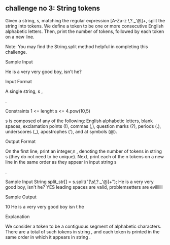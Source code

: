 ## challenge no 3: String tokens

Given a string, s, matching the regular expression [A-Za-z !,?._'@]+, split the string into tokens. We define a token to be one or more consecutive English alphabetic letters. Then, print the number of tokens, followed by each token on a new line.

Note: You may find the String.split method helpful in completing this challenge.

Sample Input

He is a very very good boy, isn't he?


Input Format

A single string, s ,

.

Constraints
1 <= lenght s <= 4.pow(10,5)

s is composed of any of the following: English alphabetic letters, blank spaces, exclamation points (!), commas (,), question marks (?), periods (.), underscores (_), apostrophes ('), and at symbols (@).

Output Format

On the first line, print an integer,n
, denoting the number of tokens in string s (they do not need to be unique). Next, print each of the n tokens on a new line in the same order as they appear in input string s

.

Sample Input
String split_str[] = s.split("[\\s!,?._'@]+");
He is a very very good boy, isn't he?
           YES      leading spaces        are valid,    problemsetters are         evillllll

Sample Output

10
He
is
a
very
very
good
boy
isn
t
he

Explanation

We consider a token to be a contiguous segment of alphabetic characters. There are a total of
such tokens in string , and each token is printed in the same order in which it appears in string .